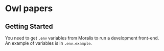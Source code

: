 # Owl papers


## Getting Started

You need to get `.env` variables from Moralis to run a development front-end.
An example of variables is in `.env.example`.
